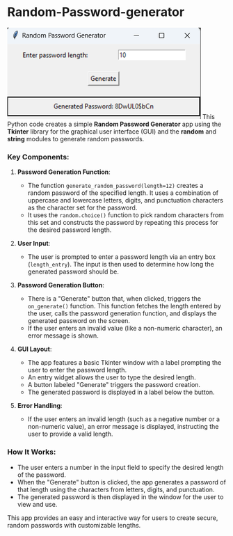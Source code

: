 # Random-Password-generator
![](I1.png)
This Python code creates a simple **Random Password Generator** app using the **Tkinter** library for the graphical user interface (GUI) and the **random** and **string** modules to generate random passwords.

### Key Components:

1. **Password Generation Function**:
   - The function `generate_random_password(length=12)` creates a random password of the specified length. It uses a combination of uppercase and lowercase letters, digits, and punctuation characters as the character set for the password.
   - It uses the `random.choice()` function to pick random characters from this set and constructs the password by repeating this process for the desired password length.

2. **User Input**:
   - The user is prompted to enter a password length via an entry box (`length_entry`). The input is then used to determine how long the generated password should be.

3. **Password Generation Button**:
   - There is a "Generate" button that, when clicked, triggers the `on_generate()` function. This function fetches the length entered by the user, calls the password generation function, and displays the generated password on the screen.
   - If the user enters an invalid value (like a non-numeric character), an error message is shown.

4. **GUI Layout**:
   - The app features a basic Tkinter window with a label prompting the user to enter the password length.
   - An entry widget allows the user to type the desired length.
   - A button labeled "Generate" triggers the password creation.
   - The generated password is displayed in a label below the button.

5. **Error Handling**:
   - If the user enters an invalid length (such as a negative number or a non-numeric value), an error message is displayed, instructing the user to provide a valid length.

### How It Works:
- The user enters a number in the input field to specify the desired length of the password.
- When the "Generate" button is clicked, the app generates a password of that length using the characters from letters, digits, and punctuation.
- The generated password is then displayed in the window for the user to view and use.

This app provides an easy and interactive way for users to create secure, random passwords with customizable lengths.